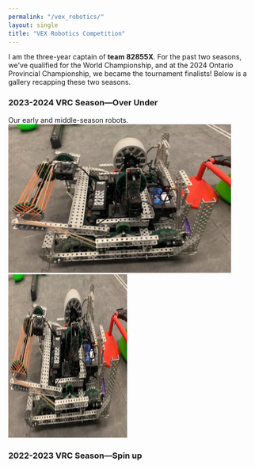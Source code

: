 ```yaml
---
permalink: "/vex_robotics/"
layout: single
title: "VEX Robotics Competition"
---
```

I am the three-year captain of **team 82855X**. For the past two seasons, we've qualified for the World Championship, and at the 2024 Ontario Provincial Championship, we became the tournament finalists! Below is a gallery recapping these two seasons.

### 2023-2024 VRC Season—Over Under
Our early and middle-season robots.
<img src="assets/images/robotics/over_under/v1.png" width="450" height="300" alt="">
<img src="assets/images/robotics/over_under/v1.png" width="240" height="330" alt="">

### 2022-2023 VRC Season—Spin up
